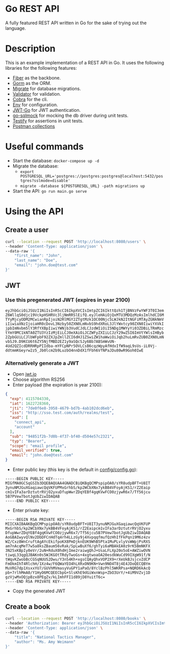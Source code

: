 # Go REST API
A fully featured REST API written in Go for the sake of trying out the language.

# Description
This is an example implementation of a REST API in Go. It uses the following libraries for the following features:
* [Fiber](https://github.com/gofiber/fiber) as the backbone.
* [Gorm](https://github.com/go-gorm/gorm) as the ORM.
* [Migrate](https://github.com/golang-migrate/migrate) for database migrations.
* [Validator](https://github.com/go-playground/validator) for validation.
* [Cobra](https://github.com/spf13/cobra) for the cli.
* [Env](https://github.com/caarlos0/env) for configuration.
* [JWT-Go](https://github.com/dgrijalva/jwt-go) for JWT authentication.
* [go-sqlmock](https://github.com/DATA-DOG/go-sqlmock) for mocking the db driver during unit tests.
* [Testify](https://github.com/stretchr/testify) for assertions in unit tests.
* [Postman collections](postman_collections.json)

# Useful commands
* Start the database: `docker-compose up -d`
* Migrate the database:
	* `export POSTGRESQL_URL='postgres://postgres:postgres@localhost:5432/postgres?sslmode=disable'`
	* `migrate -database ${POSTGRESQL_URL} -path migrations up`
* Start the API: `go run main.go serve`

# Using the API

## Create a user
```bash
curl --location --request POST 'http://localhost:8080/users' \
--header 'Content-Type: application/json' \
--data-raw '{
    "first_name": "John",
    "last_name": "Doe",
    "email": "john.doe@test.com"
}'
```
## JWT

### Use this pregenerated JWT (expires in year 2100)
`eyJhbGciOiJSUzI1NiIsInR5cCI6IkpXVCIsImtpZCI6IkttQzh1TjBNVzFwYWF3T0I3emZ6WllqS0djc19VckpHSHRVc3ljNmRRSlEifQ.eyJleHAiOjQxMTU3MDQzMzAsImlhdCI6MTYyMjcyODM2MCwianRpIjoiN2RlMGY2ZTgtMzk1OC00Njc5LWJkN2ItNGFiMTAyZGNkNmViIiwiaXNzIjoiaHR0cDovL3Nzby50ZXN0LmNvbS9hdXRoL3JlYWxtcy90ZXN0IiwiYXVkIjpbImNvbm5lY3RfYXBpIiwiYWNjb3VudCJdLCJzdWIiOiI5NDg1MWYyYi03ZDBiLTRmMzctYmY0MC1kNTA0ZTU3YzIzMjEiLCJ0eXAiOiJCZWFyZXIiLCJzY29wZSI6ImVtYWlsIHByb2ZpbGUiLCJlbWFpbF92ZXJpZmllZCI6dHJ1ZSwiZW1haWwiOiJqb2huLmRvZUB0ZXN0LmNvbSJ9.D9KCU6t6ZY5NjfMBD2EZ1y9aSQcSJy6Bb7ABSmWvUN-4Ud2QZIcdDRRHRpPIIdba-mYFCpNPr5OVLCsB6cqzWpyAfHdxIfW9aqL9sUs-iL0Vj-ddtmmKGeyrw2z5_Jb0lcm2b9LuzbO4nnDdX1fFbh6VfNPaJDu80wR9Goh0IwE`

### Alternatively generate a JWT
 * Open [jwt.io](https://jwt.io/)
 * Choose algorithm RS256
 * Enter payload (the expiration is year 2100):
```json
{
  "exp": 4115704330,
  "iat": 1622728360,
  "jti": "7de0f6e8-3958-4679-bd7b-4ab102dcd6eb",
  "iss": "http://sso.test.com/auth/realms/test",
  "aud": [
    "connect_api",
    "account"
  ],
  "sub": "94851f2b-7d0b-4f37-bf40-d504e57c2321",
  "typ": "Bearer",
  "scope": "email profile",
  "email_verified": true,
  "email": "john.doe@test.com"
}
```
 * Enter public key (this key is the default in [config/config.go](config/config.go)):
```
-----BEGIN PUBLIC KEY-----
MIGfMA0GCSqGSIb3DQEBAQUAA4GNADCBiQKBgQCMPspipOA0/sYR8udpBFT+U8IT
3ynuNMJGuXGaqiawcQqVKFUPMxGrhbS/kp2WCbXNx7ykBB4VFoyAjKS1/rZ2Eaip
cm1vIFa3arDztutrRVjO2yxuDfupWwrZDqYEBf4gqKVwFCO0zjywR6x7/Tf56jcu
5B7PVew7botJgUbZiwIDAQAB
-----END PUBLIC KEY-----
```
 * Enter private key:
```
-----BEGIN RSA PRIVATE KEY-----
MIICXAIBAAKBgQCMPspipOA0/sYR8udpBFT+U8IT3ynuNMJGuXGaqiawcQqVKFUP
MxGrhbS/kp2WCbXNx7ykBB4VFoyAjKS1/rZ2Eaipcm1vIFa3arDztutrRVjO2yxu
DfupWwrZDqYEBf4gqKVwFCO0zjywR6x7/Tf56jcu5B7PVew7botJgUbZiwIDAQAB
AoGBAIwyvQlNv2DbDFCnHdTq4rh4LLzGy9j4XvpqqfmufQzHhIfFkPqn19M6z4zv
WZ/Cxz8WnCruftAgAYcEkifpoKX8PmDjknEUK9WhB5Pta1MuPLvlyVsWWpjPsRXS
am7nAcqMeT7w5a8ksZBaum56vRak/SpLwBuXf6/ghTyi6aMBAkEA0z9rK5BmNKFX
3N25xKBpIy0eVr/2uN+RduX0hdHjIme2raiwgQhJ+UsaLFLXp20o5oE+AWZiwOVN
tiwqL33qgQJBAKn0s5WJKGOtTRdyTwoGs+4xgtwoaOA20esdkWuCd99IXgW91f/N
tWqvKZwobBcCGSqNUUS2Dwu/Y3nS4Kh+xgsCQAyQhxVOP2X9+rXeUkBJsjcvZdCP
FmOkmIhT4RlchH/1Xz4w/F6QWaYEO4hLXRxON9KN+Vwn9NO4T8j4E4JDoQECQBYm
MuVRG7dp1XsxxYU7/GUVhMVmasyVuGPY1aPaO/8YclBzPhl5WKRPsa+NQRD6kAcQ
pb+7rlhMmA0/Y1HyO6MCQEECbpG+SlsKhE9dGiWxnWsp+ZbO3UrY/+4iM9VZvj1D
gzVjwMxOQjpBzx8PEgZv/kLImhFFI1d89jD8YuitT6c=
-----END RSA PRIVATE KEY-----
```
 * Copy the generated JWT
## Create a book
```bash
curl --location --request POST 'http://localhost:8080/books' \
--header 'Authorization: Bearer eyJhbGciOiJSUzI1NiIsInR5cCI6IkpXVCIsImtpZCI6IkttQzh1TjBNVzFwYWF3T0I3emZ6WllqS0djc19VckpHSHRVc3ljNmRRSlEifQ.eyJleHAiOjQxMTU3MDQzMzAsImlhdCI6MTYyMjcyODM2MCwianRpIjoiN2RlMGY2ZTgtMzk1OC00Njc5LWJkN2ItNGFiMTAyZGNkNmViIiwiaXNzIjoiaHR0cDovL3Nzby50ZXN0LmNvbS9hdXRoL3JlYWxtcy90ZXN0IiwiYXVkIjpbImNvbm5lY3RfYXBpIiwiYWNjb3VudCJdLCJzdWIiOiI5NDg1MWYyYi03ZDBiLTRmMzctYmY0MC1kNTA0ZTU3YzIzMjEiLCJ0eXAiOiJCZWFyZXIiLCJzY29wZSI6ImVtYWlsIHByb2ZpbGUiLCJlbWFpbF92ZXJpZmllZCI6dHJ1ZSwiZW1haWwiOiJqb2huLmRvZUB0ZXN0LmNvbSJ9.D9KCU6t6ZY5NjfMBD2EZ1y9aSQcSJy6Bb7ABSmWvUN-4Ud2QZIcdDRRHRpPIIdba-mYFCpNPr5OVLCsB6cqzWpyAfHdxIfW9aqL9sUs-iL0Vj-ddtmmKGeyrw2z5_Jb0lcm2b9LuzbO4nnDdX1fFbh6VfNPaJDu80wR9Goh0IwE' \
--header 'Content-Type: application/json' \
--data-raw '{
    "title": "National Tactics Manager",
    "author": "Ms. Amy Weimann"
}'
```
